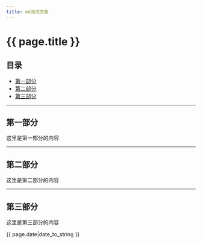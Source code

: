 ```yaml
---
title: md测试文章
---
```


# {{ page.title }}

## 目录
+ [第一部分](#partI)
+ [第二部分](#partII)
+ [第三部分](#partIII)

----------------------------------

## 第一部分 <a id="partI"></a>
这里是第一部分的内容

----------------------------------

## 第二部分 <a id="partII"></a>
这里是第二部分的内容

----------------------------------

## 第三部分 <a id="partIII"></a>
这里是第三部分的内容

{{ page.date|date_to_string }}
